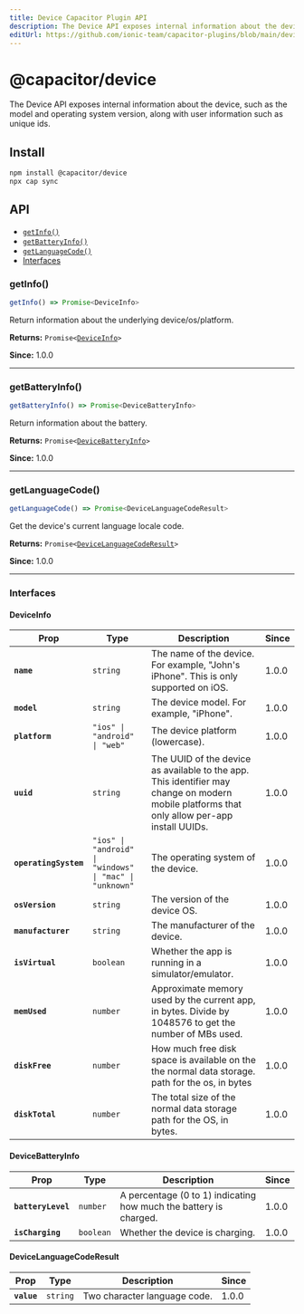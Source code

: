 ```yaml
---
title: Device Capacitor Plugin API
description: The Device API exposes internal information about the device, such as the model and operating system version, along with user information such as unique ids.
editUrl: https://github.com/ionic-team/capacitor-plugins/blob/main/device/src/definitions.ts
---
```


# @capacitor/device

The Device API exposes internal information about the device, such as the model and operating system version, along with user information such as unique ids.

## Install

```bash
npm install @capacitor/device
npx cap sync
```

## API

<docgen-index>

* [`getInfo()`](#getinfo)
* [`getBatteryInfo()`](#getbatteryinfo)
* [`getLanguageCode()`](#getlanguagecode)
* [Interfaces](#interfaces)

</docgen-index>

<docgen-api>
<!--Update the source file JSDoc comments and rerun docgen to update the docs below-->

### getInfo()

```typescript
getInfo() => Promise<DeviceInfo>
```

Return information about the underlying device/os/platform.

**Returns:** <code>Promise&lt;<a href="#deviceinfo">DeviceInfo</a>&gt;</code>

**Since:** 1.0.0

--------------------


### getBatteryInfo()

```typescript
getBatteryInfo() => Promise<DeviceBatteryInfo>
```

Return information about the battery.

**Returns:** <code>Promise&lt;<a href="#devicebatteryinfo">DeviceBatteryInfo</a>&gt;</code>

**Since:** 1.0.0

--------------------


### getLanguageCode()

```typescript
getLanguageCode() => Promise<DeviceLanguageCodeResult>
```

Get the device's current language locale code.

**Returns:** <code>Promise&lt;<a href="#devicelanguagecoderesult">DeviceLanguageCodeResult</a>&gt;</code>

**Since:** 1.0.0

--------------------


### Interfaces


#### DeviceInfo

| Prop                  | Type                                                               | Description                                                                                                                                  | Since |
| --------------------- | ------------------------------------------------------------------ | -------------------------------------------------------------------------------------------------------------------------------------------- | ----- |
| **`name`**            | <code>string</code>                                                | The name of the device. For example, "John's iPhone". This is only supported on iOS.                                                         | 1.0.0 |
| **`model`**           | <code>string</code>                                                | The device model. For example, "iPhone".                                                                                                     | 1.0.0 |
| **`platform`**        | <code>"ios" \| "android" \| "web"</code>                           | The device platform (lowercase).                                                                                                             | 1.0.0 |
| **`uuid`**            | <code>string</code>                                                | The UUID of the device as available to the app. This identifier may change on modern mobile platforms that only allow per-app install UUIDs. | 1.0.0 |
| **`operatingSystem`** | <code>"ios" \| "android" \| "windows" \| "mac" \| "unknown"</code> | The operating system of the device.                                                                                                          | 1.0.0 |
| **`osVersion`**       | <code>string</code>                                                | The version of the device OS.                                                                                                                | 1.0.0 |
| **`manufacturer`**    | <code>string</code>                                                | The manufacturer of the device.                                                                                                              | 1.0.0 |
| **`isVirtual`**       | <code>boolean</code>                                               | Whether the app is running in a simulator/emulator.                                                                                          | 1.0.0 |
| **`memUsed`**         | <code>number</code>                                                | Approximate memory used by the current app, in bytes. Divide by 1048576 to get the number of MBs used.                                       | 1.0.0 |
| **`diskFree`**        | <code>number</code>                                                | How much free disk space is available on the the normal data storage. path for the os, in bytes                                              | 1.0.0 |
| **`diskTotal`**       | <code>number</code>                                                | The total size of the normal data storage path for the OS, in bytes.                                                                         | 1.0.0 |


#### DeviceBatteryInfo

| Prop               | Type                 | Description                                                       | Since |
| ------------------ | -------------------- | ----------------------------------------------------------------- | ----- |
| **`batteryLevel`** | <code>number</code>  | A percentage (0 to 1) indicating how much the battery is charged. | 1.0.0 |
| **`isCharging`**   | <code>boolean</code> | Whether the device is charging.                                   | 1.0.0 |


#### DeviceLanguageCodeResult

| Prop        | Type                | Description                  | Since |
| ----------- | ------------------- | ---------------------------- | ----- |
| **`value`** | <code>string</code> | Two character language code. | 1.0.0 |

</docgen-api>